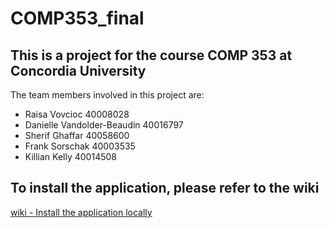 # COMP353_final

## This is a project for the course COMP 353 at Concordia University

The team members involved in this project are:
- Raisa Vovcioc 40008028
- Danielle Vandolder-Beaudin 40016797
- Sherif Ghaffar 40058600
- Frank Sorschak 40003535
- Killian Kelly 40014508

## To install the application, please refer to the wiki
[wiki - Install the application locally](https://github.com/immaroot/COMP353_final/wiki/Install-the-application-locally)

